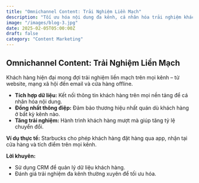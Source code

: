 ```yaml
---
title: "Omnichannel Content: Trải Nghiệm Liền Mạch"
description: "Tối ưu hóa nội dung đa kênh, cá nhân hóa trải nghiệm khách hàng trên mọi nền tảng năm 2025."
image: "/images/blog-3.jpg"
date: 2025-02-05T05:00:00Z
draft: false
category: "Content Marketing"
---
```


## Omnichannel Content: Trải Nghiệm Liền Mạch

Khách hàng hiện đại mong đợi trải nghiệm liền mạch trên mọi kênh – từ website, mạng xã hội đến email và cửa hàng offline.

- **Tích hợp dữ liệu:** Kết nối thông tin khách hàng trên mọi nền tảng để cá nhân hóa nội dung.
- **Đồng nhất thông điệp:** Đảm bảo thương hiệu nhất quán dù khách hàng ở bất kỳ kênh nào.
- **Tăng trải nghiệm:** Hành trình khách hàng mượt mà giúp tăng tỷ lệ chuyển đổi.

**Ví dụ thực tế:**
Starbucks cho phép khách hàng đặt hàng qua app, nhận tại cửa hàng và tích điểm trên mọi kênh.

**Lời khuyên:**
- Sử dụng CRM để quản lý dữ liệu khách hàng.
- Đánh giá trải nghiệm đa kênh thường xuyên để tối ưu hóa. 